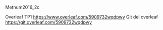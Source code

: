 Metnum2016_2c

Overleaf TP1
https://www.overleaf.com/5909732wqdpwy
Git del overleaf
https://git.overleaf.com/5909732wqdpwy

